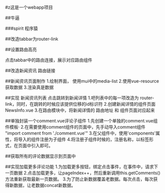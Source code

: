 #z这是一个webapp项目

##牛逼

###spirit 程序猿   
  
##改造tabbar为router-link

##设置路由高亮

点击tabbar中的路由连接，展示对应路由组件

##改造新闻资讯 路由链接

##新闻资讯页面制作
1.绘制界面， 使用mui中的media-list
2.使用vue-resource获取数据
3.渲染真是数据

##实现 新闻资讯列表 点击跳转到新闻详情
1.吧列表中的每一项改造为 router-link，同时，在跳转的时候应该提供位移的id标识符
2.创建新闻详情的组件页面 NewsInfo.vue
3.在路由模块中，将新闻详情的 路由地址 和 组件页面对应起来

##单独封装一个comment.vue评论子组件
1.先创建一个单独的comment.vue组件模板·
2.在需要使用comment组件的页面中，先手动导入comment组件 "import comment from './comment.vue'"
3.在父组件中，使用'components'属性，将导入的组件注册为子组件
4.将注册子组件时候的，注册名称，以标签形式，在页面中引入即可。

##获取所有的评论数据显示到页面中

##实现加载更多评论功能
1.为加载更多按钮，绑定点击事件，在事件中，请求下一页数据
2.点击加载更多，让pageIndex++，然后重新调用this.getComments()方法重新获取最新一页数据。
3.为了防止新数据覆盖老数据。每次点击，每次获得新数据，让老数据concat新数据。
